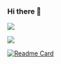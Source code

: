 ### Hi there 👋

<!--
**yhuan416/yhuan416** is a ✨ _special_ ✨ repository because its `README.md` (this file) appears on your GitHub profile.

Here are some ideas to get you started:

- 🔭 I’m currently working on ...
- 🌱 I’m currently learning ...
- 👯 I’m looking to collaborate on ...
- 🤔 I’m looking for help with ...
- 💬 Ask me about ...
- 📫 How to reach me: ...
- 😄 Pronouns: ...
- ⚡ Fun fact: ...
-->

<p align="left">
    <a href="https://github.com/anuraghazra/github-readme-stats">
        <img src="https://github-readme-stats.vercel.app/api?username=yhuan416&show_icons=trueshow_owner">
    </a>
</p>
<p align="left">
    <a href="https://github.com/anuraghazra/github-readme-stats">
      <img align="center" src="https://github-readme-stats.vercel.app/api/top-langs/?username=yhuan416&layout=compact" />
    </a>
</p>

[![Readme Card](https://github-readme-stats.vercel.app/api/pin/?username=yhuan416&repo=mmem_debug)](https://github.com/anuraghazra/github-readme-stats)

<!--

[![yhuan416's GitHub stats](https://github-readme-stats.vercel.app/api?username=yhuan416&show_icons=trueshow_owner)](https://github.com/anuraghazra/github-readme-stats)
[![Top Langs](https://github-readme-stats.vercel.app/api/top-langs/?username=yhuan416&layout=compact)](https://github.com/anuraghazra/github-readme-stats)


<a href="https://github.com/anuraghazra/github-readme-stats">
  <img align="center" src="https://github-readme-stats.vercel.app/api?username=yhuan416&show_icons=trueshow_owner" />
</a>
<a href="https://github.com/anuraghazra/github-readme-stats">
  <img align="center" src="https://github-readme-stats.vercel.app/api/top-langs/?username=yhuan416&layout=compact" />
</a>
-->
